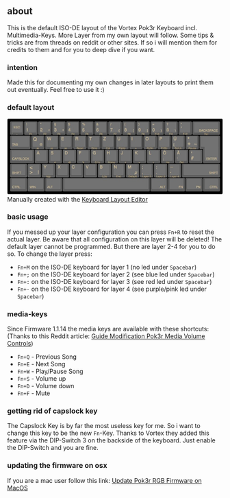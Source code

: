 ## about
This is the default ISO-DE layout of the Vortex Pok3r Keyboard incl. Multimedia-Keys. More Layer from my own layout will follow. Some tips & tricks are from threads on reddit or other sites. If so i will mention them for credits to them and for you to deep dive if you want.

### intention
Made this for documenting my own changes in later layouts to print them out eventually. Feel free to use it :)

### default layout
![Vortex Pok3r ISO-DE Layout Image](https://github.com/ipfpy/Vortex-Pok3r-ISO-DE-Layout/blob/master/vortex-pok3r-iso-de-keyboard-default-layout.jpg)
Manually created with the [Keyboard Layout Editor](http://www.keyboard-layout-editor.com)

### basic usage
If you messed up your layer configuration you can press `Fn+R` to reset the actual layer. Be aware that all configuration on this layer will be deleted! The default layer cannot be programmed. But there are layer 2-4 for you to do so. To change the layer press:
- `Fn+M` on the ISO-DE keyboard for layer 1 (no led under `Spacebar`)
- `Fn+;` on the ISO-DE keyboard for layer 2 (see blue led under `Spacebar`)
- `Fn+:` on the ISO-DE keyboard for layer 3 (see red led under `Spacebar`)
- `Fn+-` on the ISO-DE keyboard for layer 4 (see purple/pink led under `Spacebar`)

### media-keys
Since Firmware 1.1.14 the media keys are available with these shortcuts:
(Thanks to this Reddit article:
[Guide Modification Pok3r Media Volume Controls](https://www.reddit.com/r/MechanicalKeyboards/comments/37j3sx/guide_modification_pok3r_media_volume_controls_hw/))
- `Fn+Q` - Previous Song
- `Fn+E` - Next Song
- `Fn+W` - Play/Pause Song
- `Fn+S` - Volume up
- `Fn+D` - Volume down
- `Fn+F` - Mute

### getting rid of capslock key
The Capslock Key is by far the most useless key for me. So i want to change this key to be the new `Fn`-Key. Thanks to Vortex they added this feature via the DIP-Switch 3 on the backside of the keyboard. Just enable the DIP-Switch and you are fine.

### updating the firmware on osx
If you are a mac user follow this link: [Update Pok3r RGB Firmware on MacOS](http://sonpham.me/posts/update-pok3r-rgb-firmware-on-macos)
